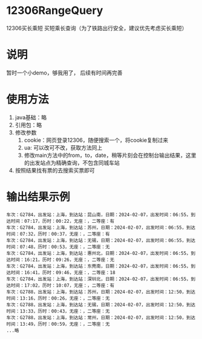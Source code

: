 # 12306RangeQuery
12306买长乘短 买短乘长查询（为了铁路出行安全，建议优先考虑买长乘短）

# 说明

暂时一个小demo，够我用了， 后续有时间再完善

# 使用方法

1. java基础：略
2. 引用包：略
3. 修改参数
   1. cookie：网页登录12306，随便搜索一个，将cookie复制过来
   2. ua: 可以改可不改，获取方法同上
   3. 修改main方法中的from，to，date，稍等片刻会在控制台输出结果，这里的出发站点为精确查询，不包含同城车站
4. 按照结果找有票的去搜索买票即可

# 输出结果示例

```
车次：G2784，出发站：上海，到达站：昆山南，日期：2024-02-07，出发时间：06:55，到达时间：07:17，历时：00:22，无座：，二等座：有
车次：G2784，出发站：上海，到达站：苏州，日期：2024-02-07，出发时间：06:55，到达时间：07:32，历时：00:37，无座：，二等座：有
车次：G2784，出发站：上海，到达站：无锡，日期：2024-02-07，出发时间：06:55，到达时间：07:48，历时：00:53，无座：，二等座：无
车次：G2784，出发站：上海，到达站：惠州北，日期：2024-02-07，出发时间：06:55，到达时间：16:21，历时：09:26，无座：，二等座：无
车次：G2784，出发站：上海，到达站：东莞南，日期：2024-02-07，出发时间：06:55，到达时间：16:41，历时：09:46，无座：，二等座：18
车次：G2784，出发站：上海，到达站：深圳北，日期：2024-02-07，出发时间：06:55，到达时间：17:02，历时：10:07，无座：，二等座：有
车次：G2788，出发站：上海，到达站：苏州，日期：2024-02-07，出发时间：12:50，到达时间：13:16，历时：00:26，无座：，二等座：无
车次：G2788，出发站：上海，到达站：无锡，日期：2024-02-07，出发时间：12:50，到达时间：13:33，历时：00:43，无座：，二等座：无
车次：G2788，出发站：上海，到达站：常州，日期：2024-02-07，出发时间：12:50，到达时间：13:49，历时：00:59，无座：，二等座：无
...略
```
